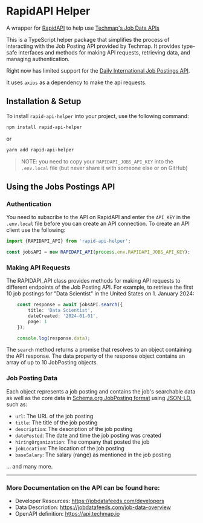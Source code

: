 # RapidAPI Helper

A wrapper for [RapidAPI](https://rapidapi.com) to help use [Techmap's Job Data APIs](https://jobdatafeeds.com/job-api)

This is a TypeScript helper package that simplifies the process of interacting with the Job Posting API provided by Techmap. It provides type-safe interfaces and methods for making API requests, retrieving data, and managing authentication.

Right now has limited support for the [Daily International Job Postings API](https://rapidapi.com/techmap-io-techmap-io-default/api/daily-international-job-postings/).

It uses `axios` as a dependency to make the api requests.

## Installation & Setup
To install `rapid-api-helper` into your project, use the following command:

```bash
npm install rapid-api-helper
```
or
```bash
yarn add rapid-api-helper
```

> NOTE: you need to copy your `RAPIDAPI_JOBS_API_KEY` into the `.env.local` file (but never share it with someone else or on GitHub)


## Using the Jobs Postings API

### Authentication
You need to subscribe to the API on RapidAPI and enter the `API_KEY` in the `.env.local` file before you can create an API connection. To create an API client use the following:
```ts
import {RAPIDAPI_API} from 'rapid-api-helper';

const jobsAPI = new RAPIDAPI_API(process.env.RAPIDAPI_JOBS_API_KEY);
```

### Making API Requests
The RAPIDAPI_API class provides methods for making API requests to different endpoints of the Job Posting API. For example, to retrieve the first 10 job postings for "Data Scientist" in the United States on 1. January 2024:


```ts
    const response = await jobsAPI.search({
        title: 'Data Scientist',
        dateCreated: '2024-01-01',
        page: 1
    });

    console.log(response.data);
```

The `search` method returns a promise that resolves to an object containing the API response. The data property of the response object contains an array of up to 10 JobPosting objects.

### Job Posting Data

Each object represents a job posting and contains the job's searchable data as well as the core data in [Schema.org JobPosting format](https://schema.org/JobPosting) using [JSON-LD](https://en.wikipedia.org/wiki/JSON-LD), such as:

* `url`: The URL of the job posting
* `title`: The title of the job posting
* `description`: The description of the job posting
* `datePosted`: The date and time the job posting was created
* `hiringOrganization`: The company that posted the job
* `jobLocation`: The location of the job posting
* `baseSalary`: The salary (range) as mentioned in the job posting

... and many more.

---
### More Documentation on the API can be found here:
* Developer Resources: https://jobdatafeeds.com/developers
* Data Description: https://jobdatafeeds.com/job-data-overview
* OpenAPI definition: https://api.techmap.io

